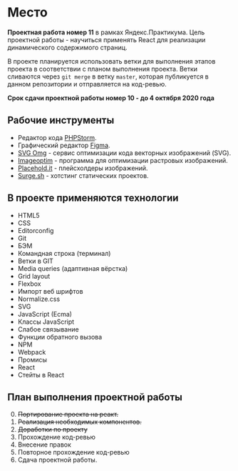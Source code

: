 # Место

**Проектная работа номер 11** в рамках Яндекс.Практикума. Цель проектной работы - научиться применять React для реализации динамического содержимого страниц.

В проекте планируется использовать ветки для выполнения этапов проекта в соответствии с планом выполнения проекта.
Ветки сливаются через `git merge` в ветку `master`, которая публикуется в данном репозитории и отправляется на код-ревью.

__Срок сдачи проектной работы номер 10 - до 4 октября 2020 года__

## Рабочие инструменты

* Редактор кода [PHPStorm](https://jetbrains.com).
* Графический редактор [Figma](https://www.figma.com/).
* [SVG Omg](https://jakearchibald.github.io/svgomg/) - сервис оптимизации кода векторных изображений (SVG).
* [Imageoptim](https://imageoptim.com/) - программа для оптимизации растровых изображений.
* [Placehold.it](https://placeholder.com/) - плейсхолдеры изображений.
* [Surge.sh](http://surge.sh/) - хотстинг статических проектов.

## В проекте применяются технологии

* HTML5
* CSS
* Editorconfig
* Git
* БЭМ
* Командная строка (терминал)
* Ветки в GIT
* Media queries (адаптивная вёрстка)
* Grid layout
* Flexbox
* Импорт веб шрифтов
* Normalize.css
* SVG
* JavaScript (Ecma)
* Классы JavaScript
* Слабое связывание
* Функции обратного вызова
* NPM
* Webpack
* Промисы
* React
* Стейты в React

## План выполнения проектной работы

0. ~~Портирование проекта на реакт.~~
1. ~~Реализация необходимых компонентов.~~
2. ~~Доработки по проекту~~
2. Прохождение код-ревью
2. Внесение правок
3. Повторное прохождение код-ревью
5. Сдача проектной работы.
